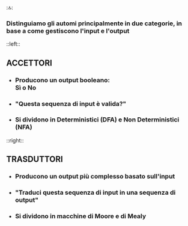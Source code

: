 ::top::
### Distinguiamo gli automi principalmente in due categorie, in base a come gestiscono l'input e l'output

::left::
<v-click>

## <Alert strong>ACCETTORI</Alert>

</v-click>
<v-clicks>

- ### Producono un output **booleano**:<br> <Alert>Sì</Alert> o <Alert>No</Alert>
- ### "Questa sequenza di input è valida?"
- ### Si dividono in <Alert>Deterministici (DFA)</Alert> e <Alert>Non Deterministici (NFA)</Alert>

</v-clicks>

::right::
<v-click>

## <Alert strong>TRASDUTTORI</Alert>

</v-click>

<v-clicks>

- ### Producono un <Alert>output più complesso</Alert> basato sull'input
- ### "Traduci questa sequenza di input in una sequenza di output"
- ### Si dividono in macchine di <Alert>Moore</Alert> e di <Alert>Mealy</Alert>

</v-clicks>

